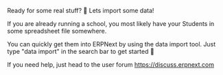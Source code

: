 Ready for some real stuff? 💪 Lets import some data!

If you are already running a school, you most likely have your Students in some spreadsheet file somewhere.

You can quickly get them into ERPNext by using the data import tool. Just type "data import" in the search bar to get started 🔎

If you need help, just head to the user forum https://discuss.erpnext.com

